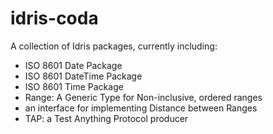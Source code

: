 # idris-coda
A collection of Idris packages, currently including:

* ISO 8601 Date Package
* ISO 8601 DateTime Package
* ISO 8601 Time Package
* Range: A Generic Type for Non-inclusive, ordered ranges
* an interface for implementing Distance between Ranges
* TAP: a Test Anything Protocol producer
